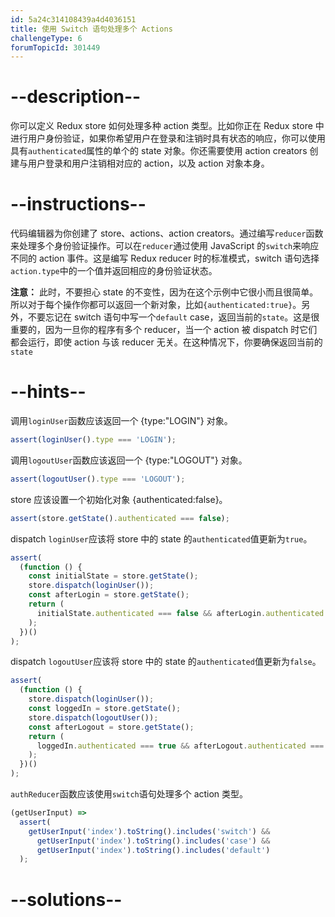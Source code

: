 ```yaml
---
id: 5a24c314108439a4d4036151
title: 使用 Switch 语句处理多个 Actions
challengeType: 6
forumTopicId: 301449
---
```


# --description--

你可以定义 Redux store 如何处理多种 action 类型。比如你正在 Redux store 中进行用户身份验证，如果你希望用户在登录和注销时具有状态的响应，你可以使用具有`authenticated`属性的单个的 state 对象。你还需要使用 action creators 创建与用户登录和用户注销相对应的 action，以及 action 对象本身。

# --instructions--

代码编辑器为你创建了 store、actions、action creators。通过编写`reducer`函数来处理多个身份验证操作。可以在`reducer`通过使用 JavaScript 的`switch`来响应不同的 action 事件。这是编写 Redux reducer 时的标准模式，switch 语句选择`action.type`中的一个值并返回相应的身份验证状态。

**注意：** 此时，不要担心 state 的不变性，因为在这个示例中它很小而且很简单。所以对于每个操作你都可以返回一个新对象，比如`{authenticated:true}`。另外，不要忘记在 switch 语句中写一个`default` case，返回当前的`state`。这是很重要的，因为一旦你的程序有多个 reducer，当一个 action 被 dispatch 时它们都会运行，即使 action 与该 reducer 无关。在这种情况下，你要确保返回当前的`state`

# --hints--

调用`loginUser`函数应该返回一个 {type:"LOGIN"} 对象。

```js
assert(loginUser().type === 'LOGIN');
```

调用`logoutUser`函数应该返回一个 {type:"LOGOUT"} 对象。

```js
assert(logoutUser().type === 'LOGOUT');
```

store 应该设置一个初始化对象 {authenticated:false}。

```js
assert(store.getState().authenticated === false);
```

dispatch `loginUser`应该将 store 中的 state 的`authenticated`值更新为`true`。

```js
assert(
  (function () {
    const initialState = store.getState();
    store.dispatch(loginUser());
    const afterLogin = store.getState();
    return (
      initialState.authenticated === false && afterLogin.authenticated === true
    );
  })()
);
```

dispatch `logoutUser`应该将 store 中的 state 的`authenticated`值更新为`false`。

```js
assert(
  (function () {
    store.dispatch(loginUser());
    const loggedIn = store.getState();
    store.dispatch(logoutUser());
    const afterLogout = store.getState();
    return (
      loggedIn.authenticated === true && afterLogout.authenticated === false
    );
  })()
);
```

`authReducer`函数应该使用`switch`语句处理多个 action 类型。

```js
(getUserInput) =>
  assert(
    getUserInput('index').toString().includes('switch') &&
      getUserInput('index').toString().includes('case') &&
      getUserInput('index').toString().includes('default')
  );
```

# --solutions--


